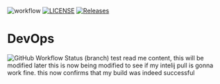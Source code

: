 ![workflow](https://github.com/rskramirez/devops/actions/workflows/main.yml/badge.svg)
[![LICENSE](https://img.shields.io/github/license/rskramirez/devops.svg?style=flat-square)](https://github.com/<github-username>/devops/blob/master/LICENSE)
[![Releases](https://img.shields.io/github/release/rskramirez/devops/all.svg?style=flat-square)](https://github.com/<github-username>/devops/releases)
# DevOps
![GitHub Workflow Status (branch)](https://img.shields.io/github/workflow/status/rskramirez/devops/main.yml?branch=develop&style=flat-square)
test read me content, this will be modified later
this is now being modified to see if my intelij pull is gonna work fine.
this now confirms that my build was indeed successful

